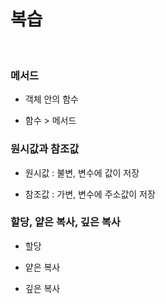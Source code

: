 # 복습

<br>

### 메서드

- 객체 안의 함수

- 함수 > 메서드

### 원시값과 참조값

- 원시값 : 불변, 변수에 값이 저장

- 참조값 : 가변, 변수에 주소값이 저장

### 할당, 얕은 복사, 깊은 복사

- 할당

- 얕은 복사

- 깊은 복사